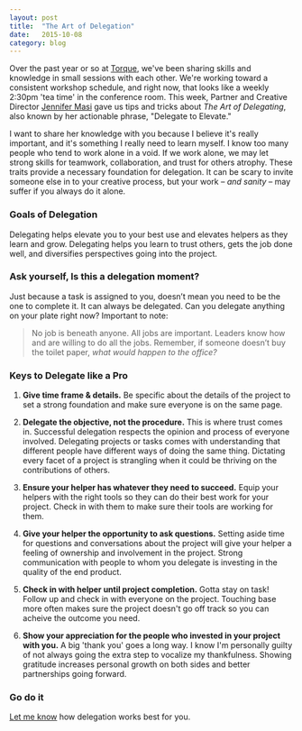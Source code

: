 ```yaml
---
layout: post
title:  "The Art of Delegation"
date:   2015-10-08
category: blog
---
```


Over the past year or so at [Torque](http://torque.digital), we've been sharing skills and knowledge in small sessions with each other. We're working toward a consistent workshop schedule, and right now, that looks like a weekly 2:30pm 'tea time' in the conference room. This week, Partner and Creative Director [Jennifer Masi](http://torque.digital/team/jennifer-masi) gave us tips and tricks about *The Art of Delegating*, also known by her actionable phrase, "Delegate to Elevate." 

I want to share her knowledge with you because I believe it's really important, and it's something I really need to learn myself. I know too many people who tend to work alone in a void. If we work alone, we may let strong skills for teamwork, collaboration, and trust for others atrophy. These traits provide a necessary foundation for delegation. It can be scary to invite someone else in to your creative process, but your work – *and sanity* – may suffer if you always do it alone. 

### Goals of Delegation
Delegating helps elevate you to your best use and elevates helpers as they learn and grow. Delegating helps you learn to trust others, gets the job done well, and diversifies perspectives going into the project.


### Ask yourself, Is this a delegation moment?
Just because a task is assigned to you, doesn’t mean you need to be the one to complete it. It can always be delegated. Can you delegate anything on your plate right now?
Important to note:

> No job is beneath anyone. All jobs are important. Leaders know how and are willing to do all the jobs. Remember, if someone doesn’t buy the toilet paper, *what would happen to the office?*


### Keys to Delegate like a Pro 
1. **Give time frame & details.** Be specific about the details of the project to set a strong foundation and make sure everyone is on the same page.

2. **Delegate the objective, not the procedure.** This is where trust comes in. Successful delegation respects the opinion and process of everyone involved. Delegating projects or tasks comes with understanding that different people have different ways of doing the same thing. Dictating every facet of a project is strangling when it could be thriving on the contributions of others.

3. **Ensure your helper has whatever they need to succeed.** Equip your helpers with the right tools so they can do their best work for your project. Check in with them to make sure their tools are working for them.

4. **Give your helper the opportunity to ask questions.** Setting aside time for questions and conversations about the project will give your helper a feeling of ownership and involvement in the project. Strong communication with people to whom you delegate is investing in the quality of the end product.

5. **Check in with helper until project completion.** Gotta stay on task! Follow up and check in with everyone on the project. Touching base more often makes sure the project doesn't go off track so you can acheive the outcome you need.

6. **Show your appreciation for the people who invested in your project with you.** A big 'thank you' goes a long way. I know I'm personally guilty of not always going the extra step to vocalize my thankfulness. Showing gratitude increases personal growth on both sides and better partnerships going forward.


### Go do it
[Let me know](http://twitter.com/lenamasek) how delegation works best for you.